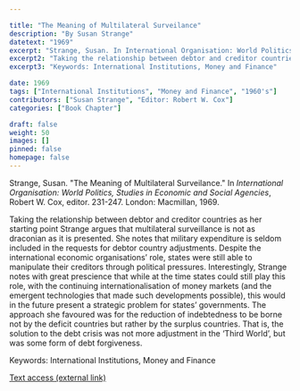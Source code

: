```yaml
---

title: "The Meaning of Multilateral Surveilance"
description: "By Susan Strange"
datetext: "1969"
excerpt: "Strange, Susan. In International Organisation: World Politics, Studies in Economic and Social Agencies, edited by Robert W. Cox, 231-247. London: Macmillan, 1969."
excerpt2: "Taking the relationship between debtor and creditor countries as her starting point Strange argues that multilateral surveillance is not as draconian as it is presented. She notes that military expenditure is seldom included in the requests for debtor country adjustments. Despite the international economic organisations’ role, states were still able to manipulate their creditors through political pressures. Interestingly, Strange notes with great prescience that while at the time states could still play this role, with the continuing internationalisation of money markets (and the emergent technologies that made such developments possible), this would in the future present a strategic problem for states’ governments. The approach she favoured was for the reduction of indebtedness to be borne not by the deficit countries but rather by the surplus countries. That is, the solution to the debt crisis was not more adjustment in the ‘Third World’, but was some form of debt forgiveness."
excerpt3: "Keywords: International Institutions, Money and Finance"

date: 1969
tags: ["International Institutions", "Money and Finance", "1960's"]
contributors: ["Susan Strange", "Editor: Robert W. Cox"]
categories: ["Book Chapter"]

draft: false
weight: 50
images: []
pinned: false
homepage: false
---
```


Strange, Susan. "The Meaning of Multilateral Surveilance." In *International Organisation: World Politics, Studies in Economic and Social Agencies*, Robert W. Cox, editor. 231-247. London: Macmillan, 1969.

Taking the relationship between debtor and creditor countries as her starting point Strange argues that multilateral surveillance is not as draconian as it is presented. She notes that military expenditure is seldom included in the requests for debtor country adjustments. Despite the international economic organisations’ role, states were still able to manipulate their creditors through political pressures. Interestingly, Strange notes with great prescience that while at the time states could still play this role, with the continuing internationalisation of money markets (and the emergent technologies that made such developments possible), this would in the future present a strategic problem for states’ governments. The approach she favoured was for the reduction of indebtedness to be borne not by the deficit countries but rather by the surplus countries. That is, the solution to the debt crisis was not more adjustment in the ‘Third World’, but was some form of debt forgiveness.

Keywords: International Institutions, Money and Finance

[Text access (external link)](https://www.worldcat.org/title/60784)
